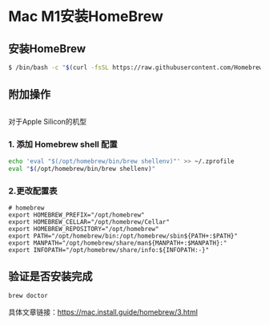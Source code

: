 # Mac M1安装HomeBrew

## 安装HomeBrew

```bash
$ /bin/bash -c "$(curl -fsSL https://raw.githubusercontent.com/Homebrew/install/HEAD/install.sh)"
```



## 附加操作

## 

对于Apple Silicon的机型

### 1. 添加 Homebrew shell 配置

```bash
echo 'eval "$(/opt/homebrew/bin/brew shellenv)"' >> ~/.zprofile
eval "$(/opt/homebrew/bin/brew shellenv)"
```

### 2.更改配置表

```
# homebrew
export HOMEBREW_PREFIX="/opt/homebrew"
export HOMEBREW_CELLAR="/opt/homebrew/Cellar"
export HOMEBREW_REPOSITORY="/opt/homebrew"
export PATH="/opt/homebrew/bin:/opt/homebrew/sbin${PATH+:$PATH}"
export MANPATH="/opt/homebrew/share/man${MANPATH+:$MANPATH}:"
export INFOPATH="/opt/homebrew/share/info:${INFOPATH:-}"
```

## 验证是否安装完成

```bash
brew doctor
```



具体文章链接：https://mac.install.guide/homebrew/3.html
